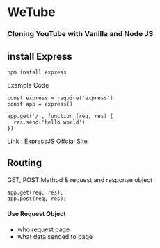 # WeTube

### Cloning YouTube with Vanilla and Node JS

## install Express

```
npm install express
```

Example Code

```
const express = require('express')
const app = express()

app.get('/', function (req, res) {
  res.send('hello world')
})
```

Link : [ExpressJS Offcial Site][expresslink]

[expresslink]: https://expressjs.com/ "To ExpressJS"

## Routing

GET, POST Method & request and response object

```
app.get(req, res);
app.post(req, res);
```

#### Use Request Object

- who request page
- what data sended to page
